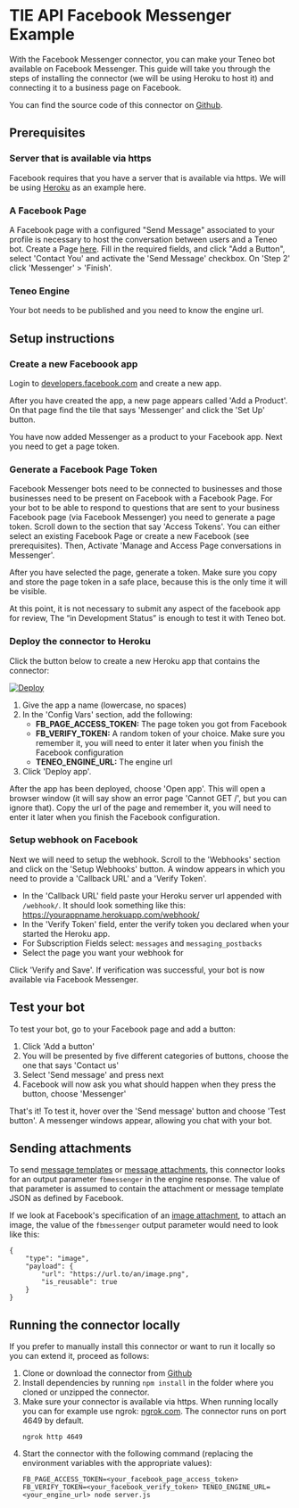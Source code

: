# TIE API Facebook Messenger Example

With the Facebook Messenger connector, you can make your Teneo bot available on Facebook Messenger. This guide will take you through the steps of installing the connector (we will be using Heroku to host it) and connecting it to a business page on Facebook.

You can find the source code of this connector on [Github](https://github.com/artificialsolutions/tie-api-example-facebook-messenger).

## Prerequisites
### Server that is available via https
Facebook requires that you have a server that is available via https. We will be using [Heroku](https://www.heroku.com/) as an example here. 

### A Facebook Page
A Facebook page with a configured "Send Message" associated to your profile is necessary to host the conversation between users and a Teneo bot. 
Create a Page [here](https://www.facebook.com/pages/creation/). Fill in the required fields, and click "Add a Button", select 'Contact You' and activate the 'Send Message' checkbox. On 'Step 2' click 'Messenger' > 'Finish'.

### Teneo Engine
Your bot needs to be published and you need to know the engine url.

## Setup instructions
### Create a new Faceboook app
Login to [developers.facebook.com](https://developers.facebook.com/apps/) and create a new app. 

After you have created the app, a new page appears called 'Add a Product'. On that page find the tile that says 'Messenger' and click the 'Set Up' button.

You have now added Messenger as a product to your Facebook app. Next you need to get a page token.

### Generate a Facebook Page Token
Facebook Messenger bots need to be connected to businesses and those businesses need to be present on Facebook with a Facebook Page. For your bot to be able to respond to questions that are sent to your business Facebook page (via Facebook Messenger) you need to generate a page token. Scroll down to the section that say 'Access Tokens'. 
You can either select an existing Facebook Page or create a new Facebook (see prerequisites). Then, Activate 'Manage and Access Page conversations in Messenger'. 

After you have selected the page, generate a token. Make sure you copy and store the page token in a safe place, because this is the only time it will be visible.

At this point, it is not necessary to submit any aspect of the facebook app for review, The “in Development Status” is enough to test it with Teneo bot.

### Deploy the connector to Heroku
Click the button below to create a new Heroku app that contains the connector:

[![Deploy](https://www.herokucdn.com/deploy/button.svg?classes=noborder)](https://heroku.com/deploy?template=https://github.com/artificialsolutions/tie-api-example-facebook-messenger)

1. Give the app a name (lowercase, no spaces)
2. In the 'Config Vars' section, add the following:
    * **FB_PAGE_ACCESS_TOKEN:** The page token you got from Facebook
    * **FB_VERIFY_TOKEN:** A random token of your choice. Make sure you remember it, you will need to enter it later when you finish the Facebook configuration
    * **TENEO_ENGINE_URL:** The engine url
3. Click 'Deploy app'.

After the app has been deployed, choose 'Open app'. This will open a browser window (it will say show an error page 'Cannot GET /', but you can ignore that). Copy the url of the page and remember it, you will need to enter it later when you finish the Facebook configuration.

### Setup webhook on Facebook
Next we will need to setup the webhook. Scroll to the 'Webhooks' section and click on the 'Setup Webhooks' button. A window appears in which you need to provide a 'Callback URL' and a 'Verify Token'.

* In the 'Callback URL' field paste your Heroku server url appended with `/webhook/`. It should look something like this: https://yourappname.herokuapp.com/webhook/
* In the 'Verify Token' field, enter the verify token you declared when your started the Heroku app.
* For Subscription Fields select: `messages` and `messaging_postbacks`
* Select the page you want your webhook for

Click 'Verify and Save'. If verification was successful, your bot is now available via Facebook Messenger.

## Test your bot
To test your bot, go to your Facebook page and add a button:
1. Click 'Add a button'
2. You will be presented by five different categories of buttons, choose the one that says 'Contact us'
3. Select 'Send message' and press next
4. Facebook will now ask you what should happen when they press the button, choose 'Messenger'

That's it! To test it, hover over the 'Send message' button and choose 'Test button'. A messenger windows appear, allowing you chat with your bot.


## Sending attachments
To send [message templates](https://developers.facebook.com/docs/messenger-platform/send-messages/templates) or [message attachments](https://developers.facebook.com/docs/messenger-platform/send-messages#sending_attachments), this connector looks for an output parameter `fbmessenger` in the engine response. The value of that parameter is assumed to contain the attachment or message template JSON as defined by Facebook.

If we look at Facebook's specification of an [image attachment](https://developers.facebook.com/docs/messenger-platform/send-messages/#url), to attach an image, the value of the `fbmessenger` output parameter would need to look like this:
```
{
    "type": "image",
    "payload": {
        "url": "https://url.to/an/image.png",
        "is_reusable": true
    }
}
```


## Running the connector locally
If you prefer to manually install this connector or want to run it locally so you can extend it, proceed as follows:
1. Clone or download the connector from [Github](https://github.com/artificialsolutions/tie-api-example-facebook-messenger)
2. Install dependencies by running `npm install` in the folder where you cloned or unzipped the connector.
3. Make sure your connector is available via https. When running locally you can for example use ngrok: [ngrok.com](https://ngrok.com). The connector runs on port 4649 by default.
    ```
    ngrok http 4649
    ```
4. Start the connector with the following command (replacing the environment variables with the appropriate values):
    ```
    FB_PAGE_ACCESS_TOKEN=<your_facebook_page_access_token> FB_VERIFY_TOKEN=<your_facebook_verify_token> TENEO_ENGINE_URL=<your_engine_url> node server.js
    ```

